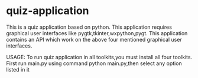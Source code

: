 quiz-application
================

This is a quiz application based on python. This application requires graphical user interfaces like pygtk,tkinter,wxpython,pygt. This application contains an API which work on the above four mentioned graphical user interfaces.

USAGE:
To run quiz application in all toolkits,you must install all four toolkits. First run main.py using command python main.py,then select any option listed in it
